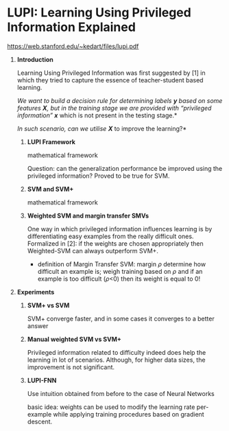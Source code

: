 # LUPI: Learning Using Privileged Information Explained

https://web.stanford.edu/~kedart/files/lupi.pdf

1. **Introduction**
    
    Learning Using Privileged Information was first suggested by [1] in which they tried to capture the essence of teacher-student based learning.
    
    *We want to build a decision rule for determining labels **y** based on some features **X**, but in the training stage we are provided with “privileged information” **x*** which is not present in  the testing stage.*
    
    *In such scenario, can we utilise **X*** to improve the learning?*
    
    1. **LUPI Framework**
        
        mathematical framework
        
        Question: can the generalization performance be improved using the privileged information? Proved to be true for SVM.
        
    2. **SVM and SVM+**
        
        mathematical framework
        
    3. **Weighted SVM and margin transfer SMVs**
        
        One way in which privileged information influences learning is by differentiating easy examples from the really difficult ones. Formalized in [2]: if the weights are chosen appropriately then Weighted-SVM can always outperform SVM+.
        
        - definition of Margin Transfer SVM: margin $\rho$ determine how difficult an example is; weigh training based on $\rho$ and if an example is too difficult ($\rho$<0) then its weight is equal to 0!
2. **Experiments**
    1. **SVM+ vs SVM**
        
        SVM+ converge faster, and in some cases it converges to a better answer
        
    2. **Manual weighted SVM vs SVM+**
        
        Privileged information related to difficulty indeed does help the learning in lot of scenarios. Although, for higher data sizes, the improvement is not significant.
        
    3. **LUPI-FNN**
        
        Use intuition obtained from before to the case of Neural Networks
        
        basic idea: weights can be used to modify the learning rate per-example while applying training procedures based on gradient descent.